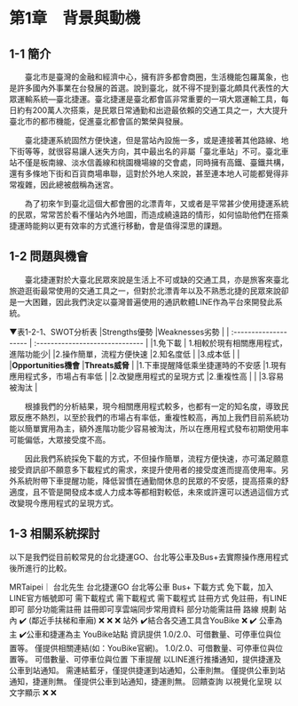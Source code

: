 # 第1章　背景與動機
## 1-1 簡介
&emsp;&emsp;臺北市是臺灣的金融和經濟中心，擁有許多都會商圈，生活機能包羅萬象，也是許多國內外事業在台發展的首選。說到臺北，就不得不提到臺北頗具代表性的大眾運輸系統—臺北捷運。臺北捷運是臺北都會區非常重要的一項大眾運輸工具，每日約有200萬人次搭乘，是民眾日常通勤和出遊最依賴的交通工具之一，大大提升臺北市的都市機能，促進臺北都會區的繁榮與發展。

&emsp;&emsp;臺北捷運系統固然方便快速，但是當站內設施一多，或是連接著其他路線、地下街等等，就很容易讓人迷失方向，其中最出名的非屬「臺北車站」不可。臺北車站不僅是板南線、淡水信義線和桃園機場線的交會處，同時擁有高鐵、臺鐵共構，還有多條地下街和百貨商場串聯，這對於外地人來說，甚至連本地人可能都覺得非常複雜，因此總被戲稱為迷宮。

&emsp;&emsp;為了初來乍到臺北這個大都會圈的北漂青年，又或者是平常甚少使用捷運系統的民眾，常常苦於看不懂站內外地圖，而造成繞遠路的情形，如何協助他們在搭乘捷運時能夠以更有效率的方式進行移動，會是值得深思的課題。


## 1-2 問題與機會
&emsp;&emsp;臺北捷運對於大臺北民眾來說是生活上不可或缺的交通工具，亦是旅客來臺北旅遊逛街最常使用的交通工具之一，但對於北漂青年以及不熟悉北捷的民眾來說卻是一大困難，因此我們決定以臺灣普遍使用的通訊軟體LINE作為平台來開發此系統。

▼表1-2-1、SWOT分析表
|Strengths優勢                  |Weaknesses劣勢                     |
| :--------------------         | :------------------------------  | 
|1.免下載                        | 1.相較於現有相關應用程式，進階功能少|
|2.操作簡單，流程方便快速         |2.知名度低                         |
|3.成本低                        |                                  |
|**Opportunities機會**           |**Threats威脅**                   |
|1.下車提醒降低乘坐捷運時的不安感  |1.現有應用程式多，市場占有率低      |
|2.改變應用程式的呈現方式         |2.重複性高                         |
|                               |3.容易被淘汰                       |


&emsp;&emsp;根據我們的分析結果，現今相關應用程式較多，也都有一定的知名度，導致民眾反應不熱烈，以至於我們的市場占有率低，重複性較高，再加上我們目前系統功能以簡單實用為主，額外進階功能少容易被淘汰，所以在應用程式發布初期使用率可能偏低，大眾接受度不高。

&emsp;&emsp;因此我們系統採免下載的方式，不但操作簡單，流程方便快速，亦可滿足願意接受資訊卻不願意多下載程式的需求，來提升使用者的接受度進而提高使用率。另外系統附帶下車提醒功能，降低習慣在通勤間休息的民眾的不安感，提高搭乘的舒適度，且不管是開發成本或人力成本等都相對較低，未來或許還可以透過這個方式改變現今應用程式的呈現方式。


## 1-3 相關系統探討
以下是我們從目前較常見的台北捷運GO、台北等公車及Bus+去實際操作應用程式後所進行的比較。


MRTaipei｜
台北先生
台北捷運GO
台北等公車
Bus+
下載方式
免下載，加入LINE官方帳號即可
需下載程式
需下載程式
需下載程式
註冊方式
免註冊，有LINE即可
部分功能需註冊
註冊即可享雲端同步常用資料
部分功能需註冊
路線
規劃
站內
✔️ (鄰近手扶梯和車廂)
❌
❌
❌
站外
✔️結合各交通工具含YouBike
❌
✔️ 公車為主
✔️公車和捷運為主
YouBike站點
資訊提供
1.0/2.0、可借數量、可停車位與位置等。
僅提供相關連結(如：YouBike官網)。
1.0/2.0、可借數量、可停車位與位置等。
可借數量、可停車位與位置
下車提醒
以LINE進行推播通知，提供捷運及公車到站通知。
需連結藍牙，僅提供捷運到站通知，公車則無。
僅提供公車到站通知，捷運則無。
僅提供公車到站通知，捷運則無。
回饋查詢
以視覺化呈現
以文字顯示
❌
❌




